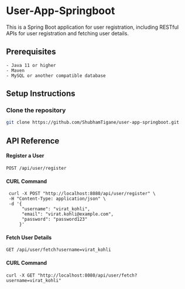 
# User-App-Springboot

This is a Spring Boot application for user registration, including RESTful APIs for user registration and fetching user details.


## Prerequisites
    - Java 11 or higher
    - Maven
    - MySQL or another compatible database
## Setup  Instructions
### Clone the repository
 ```bash
 git clone https://github.com/ShubhamTigane/user-app-springboot.git
 ```
## API Reference

#### Register a User

```http
POST /api/user/register
```

#### CURL Command 
```http
 curl -X POST "http://localhost:8080/api/user/register" \
 -H "Content-Type: application/json" \
 -d '{
      "username": "virat_kohli",
      "email": "virat.kohli@example.com",
      "password": "password123"
     }'
```

#### Fetch User Details

```http
GET /api/user/fetch?username=virat_kohli
```

#### CURL Command
```http
curl -X GET "http://localhost:8080/api/user/fetch?username=virat_kohli"
```
